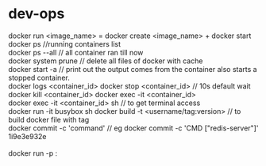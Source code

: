 # dev-ops
docker run <image_name> = docker create <image_name> + docker start <container id> <BR>
docker ps //running containers list <BR>
docker ps --all // all container ran till now <BR>
docker system prune // delete all files of docker with cache <BR>
docker start -a // print out the output comes from the container also starts a stopped container. <BR>
docker logs <container_id> docker stop <container_id> // 10s default wait <BR>
docker kill <container_id> docker exec -it <container_id> <BR>
docker exec -it <container_id> sh // to get terminal access <BR>
docker run -it busybox sh docker build -t <username/tag:version> // to build docker file with tag <BR>
docker commit -c 'command' // eg docker commit -c 'CMD ["redis-server"]' 1i9e3e932e <BR>  
docker run -p <incoming-request-port>:<container-port> <image-id> <BR> 

